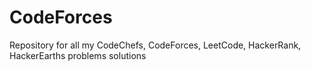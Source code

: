 # CodeForces
Repository for all my CodeChefs, CodeForces, LeetCode, HackerRank, HackerEarths problems solutions
